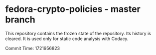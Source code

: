 # fedora-crypto-policies - master branch

This repository contains the frozen state of the repository.
Its history is cleared. It is used only for static code
analysis with Codacy.

Commit Time: 1721956823